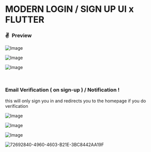 # MODERN LOGIN / SIGN UP UI x FLUTTER



### ✌&ensp;Preview

![Image](https://i.imgur.com/jUuQWM1.png)


![Image](https://i.imgur.com/8JHEdN0.png)


![Image](https://i.imgur.com/TAZCin0.png)



<br/>



### Email Verification ( on sign-up ) / Notification ! 

this will only sign you in and redirects you to the homepage if you do verification

![Image](https://i.imgur.com/Cjn3vuh.png)

![Image](https://i.imgur.com/f8tWels.png)

![Image](https://i.imgur.com/HUKqlKo.png)




![72692840-4960-4603-B21E-3BC8442AA19F](https://user-images.githubusercontent.com/29016489/206952739-29d2403c-c26b-472f-9f4d-fdc0e1458326.JPG)


